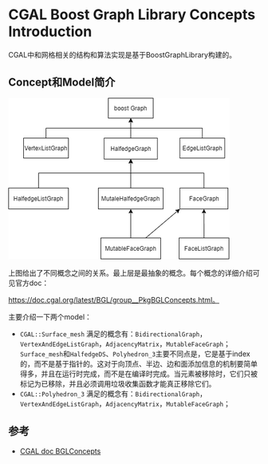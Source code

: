 # CGAL Boost Graph Library Concepts Introduction

CGAL中和网格相关的结构和算法实现是基于BoostGraphLibrary构建的。

## Concept和Model简介

![](./image/cgal_overall-bgl_concepts.png)

上图给出了不同概念之间的关系。最上层是最抽象的概念。每个概念的详细介绍可见官方doc：

https://doc.cgal.org/latest/BGL/group__PkgBGLConcepts.html。

主要介绍一下两个model：

- `CGAL::Surface_mesh`  满足的概念有：`BidirectionalGraph`，`VertexAndEdgeListGraph`，`AdjacencyMatrix`，`MutableFaceGraph`；`Surface_mesh`和`HalfedgeDS`、`Polyhedron_3`主要不同点是，它是基于index的，而不是基于指针的。这对于向顶点、半边、边和面添加信息的机制要简单得多，并且在运行时完成，而不是在编译时完成。当元素被移除时，它们只被标记为已移除，并且必须调用垃圾收集函数才能真正移除它们。
- `CGAL::Polyhedron_3` 满足的概念有：`BidirectionalGraph`，`VertexAndEdgeListGraph`，`AdjacencyMatrix`，`MutableFaceGraph`；

## 参考

- [CGAL doc BGLConcepts](https://doc.cgal.org/latest/BGL/group__PkgBGLConcepts.html)